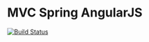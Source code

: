 # MVC Spring AngularJS
[![Build Status](https://travis-ci.org/GROX13/MVCSpringAngularJS.svg?branch=master)](https://travis-ci.org/GROX13/MVCSpringAngularJS)